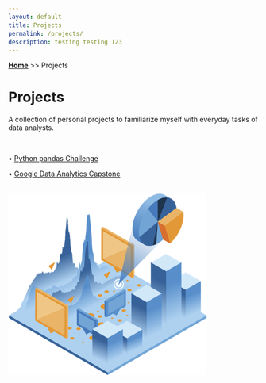 ```yaml
---
layout: default
title: Projects
permalink: /projects/
description: testing testing 123
---
```

**[Home](https://xyjiang970.github.io/)** >> Projects
# Projects
A collection of personal projects to familiarize myself with everyday tasks of data analysts.

<br>

• [Python pandas Challenge](https://xyjiang970.github.io/projects/python-pandas-challenge/)

• [Google Data Analytics Capstone](#)

<br>


<img src="/projects/projects_page_image.png" alt="projects_page_image" width="400">
